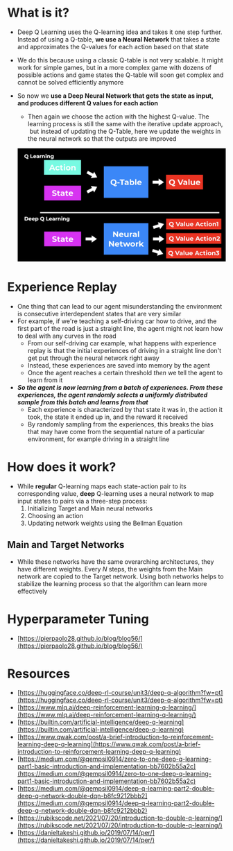# What is it?

- Deep Q Learning uses the Q-learning idea and takes it one step further. Instead of using a Q-table, **we use a Neural Network**
that takes a state and approximates the Q-values for each action based on that state
- We do this because using a classic Q-table is not very scalable. It might work for simple games, but in a more complex game with dozens of possible actions and game states the Q-table will soon get complex and cannot be solved efficiently anymore
- So now we **use a Deep Neural Network that gets the state as input, and produces different Q values for each action**
    - Then again we choose the action with the highest Q-value. The learning process is still the same with the iterative update approach,  but instead of updating the Q-Table, here we update the weights in the neural network so that the outputs are improved

    ![Untitled](./Deep%20Q%20Learning/Untitled.png)


# Experience Replay

- One thing that can lead to our agent misunderstanding the environment is consecutive interdependent states that are very similar
- For example, if we're teaching a self-driving car how to drive, and the first part of the road is just a straight line, the agent might not learn how to deal with any curves in the road
    - From our self-driving car example, what happens with experience replay is that the initial experiences of driving in a straight line don't get put through the neural network right away
    - Instead, these experiences are saved into memory by the agent
    - Once the agent reaches a certain threshold *then* we tell the agent to learn from it
- ***So the agent is now learning from a batch of experiences. From these experiences, the agent randomly selects a uniformly distributed sample from this batch and learns from that***
    - Each experience is characterized by that state it was in, the action it took, the state it ended up in, and the reward it received
    - By randomly sampling from the experiences, this breaks the bias that may have come from the sequential nature of a particular environment, for example driving in a straight line

# How does it work?

- While **regular** Q-learning maps each state-action pair to its corresponding value, **deep** Q-learning uses a neural network to map input states to pairs via a three-step process:
    1. Initializing Target and Main neural networks
    2. Choosing an action
    3. Updating network weights using the Bellman Equation

## Main and Target Networks

- While these networks have the same overarching architectures, they have different weights. Every *N* steps, the weights from the Main network are copied to the Target network. Using both networks helps to stabilize the learning process so that the algorithm can learn more effectively

# Hyperparameter Tuning

- [https://pierpaolo28.github.io/blog/blog56/](https://pierpaolo28.github.io/blog/blog56/)

# Resources

- [https://huggingface.co/deep-rl-course/unit3/deep-q-algorithm?fw=pt](https://huggingface.co/deep-rl-course/unit3/deep-q-algorithm?fw=pt)
- [https://www.mlq.ai/deep-reinforcement-learning-q-learning/](https://www.mlq.ai/deep-reinforcement-learning-q-learning/)
- [https://builtin.com/artificial-intelligence/deep-q-learning](https://builtin.com/artificial-intelligence/deep-q-learning)
- [https://www.qwak.com/post/a-brief-introduction-to-reinforcement-learning-deep-q-learning](https://www.qwak.com/post/a-brief-introduction-to-reinforcement-learning-deep-q-learning)
- [https://medium.com/@qempsil0914/zero-to-one-deep-q-learning-part1-basic-introduction-and-implementation-bb7602b55a2c](https://medium.com/@qempsil0914/zero-to-one-deep-q-learning-part1-basic-introduction-and-implementation-bb7602b55a2c)
- [https://medium.com/@qempsil0914/deep-q-learning-part2-double-deep-q-network-double-dqn-b8fc9212bbb2](https://medium.com/@qempsil0914/deep-q-learning-part2-double-deep-q-network-double-dqn-b8fc9212bbb2)
- [https://rubikscode.net/2021/07/20/introduction-to-double-q-learning/](https://rubikscode.net/2021/07/20/introduction-to-double-q-learning/)
- [https://danieltakeshi.github.io/2019/07/14/per/](https://danieltakeshi.github.io/2019/07/14/per/)